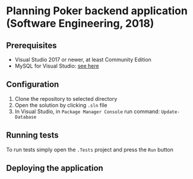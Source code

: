
# Planning Poker backend application (Software Engineering, 2018)

## Prerequisites

 - Visual Studio 2017 or newer, at least Community Edition
 - MySQL for Visual Studio: [see here](https://www.mysql.com/why-mysql/windows/visualstudio/)
 
 ## Configuration
 1. Clone the repository to selected directory
 2. Open the solution by clicking `.sln` file
 3. In Visual Studio, in `Package Manager Console` run command: `Update-Database`
 
 ## Running tests
 To run tests simply open the `.Tests` project and press the `Run` button
 
 ## Deploying the application
